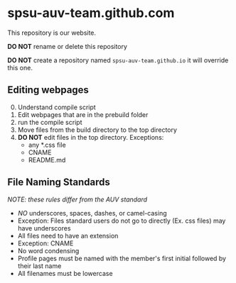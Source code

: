 spsu-auv-team.github.com
========================
This repository is our website.

**DO NOT** rename or delete this repository 

**DO NOT** create a repository named `spsu-auv-team.github.io` it will override this one.

Editing webpages
----------------
0. Understand compile script
1. Edit webpages that are in the prebuild folder
2. run the compile script
3. Move files from the build directory to the top directory
4. **DO NOT** edit files in the top directory. Exceptions:
   * any *.css file
   * CNAME
   * README.md

File Naming Standards
---------------------
_NOTE: these rules differ from the AUV standard_
* *NO* underscores, spaces, dashes, or camel-casing
 * Exception: Files standard users do not go to directly (Ex. css files) may have underscores
* All files need to have an extension
 * Exception: CNAME
* No word condensing
* Profile pages must be named with the member's first initial followed by their last name
* All filenames must be lowercase

